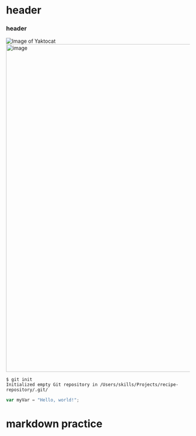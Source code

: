# header
### header

![Image of Yaktocat](https://octodex.github.com/images/yaktocat.png)
<img width="896" height="896" alt="image" src="https://github.com/user-attachments/assets/5b976692-9452-4bd0-a4c5-9bbd200ff245" />

```
$ git init
Initialized empty Git repository in /Users/skills/Projects/recipe-repository/.git/
```

``` javascript
var myVar = "Hello, world!";
```





















# markdown practice



